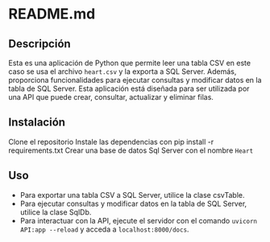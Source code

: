 # README.md
## Descripción
Esta es una aplicación de Python que permite leer una tabla CSV en este caso se usa el archivo `heart.csv` y la exporta a SQL Server. Además, proporciona funcionalidades para ejecutar consultas y modificar datos en la tabla de SQL Server. Esta aplicación está diseñada para ser utilizada por una API que puede crear, consultar, actualizar y eliminar filas.

## Instalación
Clone el repositorio
Instale las dependencias con pip install -r requirements.txt
Crear una base de datos Sql Server con el nombre `Heart`
## Uso
- Para exportar una tabla CSV a SQL Server, utilice la clase csvTable.
- Para ejecutar consultas y modificar datos en la tabla de SQL Server, utilice la clase SqlDb.
- Para interactuar con la API, ejecute el servidor con el comando `uvicorn API:app --reload` y acceda a `localhost:8000/docs`.